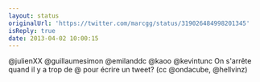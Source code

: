 ```yaml
---
layout: status
originalUrl: 'https://twitter.com/marcgg/status/319026484998201345'
isReply: true
date: 2013-04-02 10:00:15
---
```


@julienXX @guillaumesimon @emilanddc @kaoo @kevintunc On s'arrête quand il y a trop de @ pour écrire un tweet? (cc @ondacube, @hellvinz)
